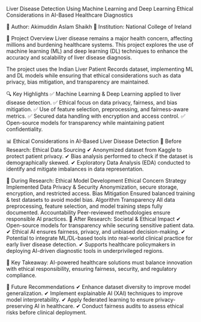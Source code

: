 Liver Disease Detection Using Machine Learning and Deep Learning
Ethical Considerations in AI-Based Healthcare Diagnostics

📌 Author: Akimuddin Aslam Shaikh
📍 Institution: National College of Ireland


📌 Project Overview
Liver disease remains a major health concern, affecting millions and burdening healthcare systems. This project explores the use of machine learning (ML) and deep learning (DL) techniques to enhance the accuracy and scalability of liver disease diagnosis.

The project uses the Indian Liver Patient Records dataset, implementing ML and DL models while ensuring that ethical considerations such as data privacy, bias mitigation, and transparency are maintained.

🔍 Key Highlights
✅ Machine Learning & Deep Learning applied to liver disease detection.
✅ Ethical focus on data privacy, fairness, and bias mitigation.
✅ Use of feature selection, preprocessing, and fairness-aware metrics.
✅ Secured data handling with encryption and access control.
✅ Open-source models for transparency while maintaining patient confidentiality.

📊 Ethical Considerations in AI-Based Liver Disease Detection
🔹 Before Research: Ethical Data Sourcing
✔ Anonymized dataset from Kaggle to protect patient privacy.
✔ Bias analysis performed to check if the dataset is demographically skewed.
✔ Exploratory Data Analysis (EDA) conducted to identify and mitigate imbalances in data representation.

🔹 During Research: Ethical Model Development
Ethical Concern	Strategy Implemented
Data Privacy & Security	Anonymization, secure storage, encryption, and restricted access.
Bias Mitigation	Ensured balanced training & test datasets to avoid model bias.
Algorithm Transparency	All data preprocessing, feature selection, and model training steps fully documented.
Accountability	Peer-reviewed methodologies ensure responsible AI practices.
🔹 After Research: Societal & Ethical Impact
✔ Open-source models for transparency while securing sensitive patient data.
✔ Ethical AI ensures fairness, privacy, and unbiased decision-making.
✔ Potential to integrate ML/DL-based tools into real-world clinical practice for early liver disease detection.
✔ Supports healthcare policymakers in deploying AI-driven diagnostic tools in underprivileged regions.

🔹 Key Takeaway: AI-powered healthcare solutions must balance innovation with ethical responsibility, ensuring fairness, security, and regulatory compliance.

📌 Future Recommendations
✔ Enhance dataset diversity to improve model generalization.
✔ Implement explainable AI (XAI) techniques to improve model interpretability.
✔ Apply federated learning to ensure privacy-preserving AI in healthcare.
✔ Conduct fairness audits to assess ethical risks before clinical deployment.

